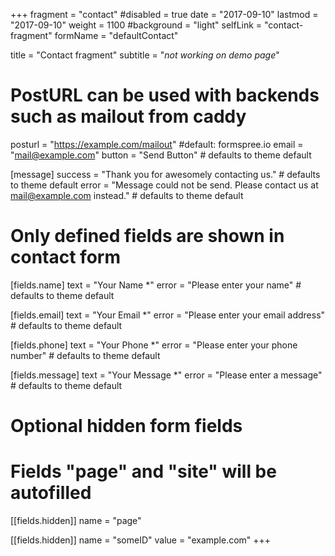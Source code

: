 +++
fragment = "contact"
#disabled = true
date = "2017-09-10"
lastmod = "2017-09-10"
weight = 1100
#background = "light"
selfLink = "contact-fragment"
formName = "defaultContact"

title = "Contact fragment"
subtitle  = "*not working on demo page*"

# PostURL can be used with backends such as mailout from caddy
posturl = "https://example.com/mailout" #default: formspree.io
email = "mail@example.com"
button = "Send Button" # defaults to theme default

[message]
  success = "Thank you for awesomely contacting us." # defaults to theme default
  error = "Message could not be send. Please contact us at mail@example.com instead." # defaults to theme default

# Only defined fields are shown in contact form
[fields.name]
  text = "Your Name *"
  error = "Please enter your name" # defaults to theme default

[fields.email]
  text = "Your Email *"
  error = "Please enter your email address" # defaults to theme default

[fields.phone]
  text = "Your Phone *"
  error = "Please enter your phone number" # defaults to theme default

[fields.message]
  text = "Your Message *"
  error = "Please enter a message" # defaults to theme default

# Optional hidden form fields
# Fields "page" and "site" will be autofilled
[[fields.hidden]]
  name = "page"

[[fields.hidden]]
  name = "someID"
  value = "example.com"
+++
